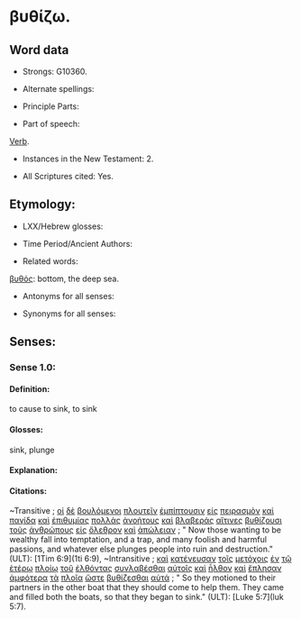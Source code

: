 # βυθίζω.

<!-- Status: S2=NeedsFinalCheck -->
<!-- Lexica used for edits: LN MM -->

## Word data

* Strongs: G10360.


* Alternate spellings:

* Principle Parts: 

* Part of speech: 

[Verb](http://ugg.readthedocs.io/en/latest/verb.html). 

* Instances in the New Testament: 2.

* All Scriptures cited: Yes.

## Etymology: 

* LXX/Hebrew glosses: 

* Time Period/Ancient Authors: 

* Related words: 

[βυθός](../G10370/01.md): bottom, the deep sea.

* Antonyms for all senses:

* Synonyms for all senses: 

## Senses:

### Sense  1.0: 

#### Definition: 

to cause to sink, to sink 

#### Glosses: 

sink, plunge

#### Explanation:

#### Citations: 

~Transitive
; [οἱ](../G35880/01.md) [δὲ](../G11610/01.md) [βουλόμενοι](../G10140/01.md) [πλουτεῖν](../G41470/01.md) [ἐμπίπτουσιν](../G17060/01.md) [εἰς](../G15190/01.md) [πειρασμὸν](../G39860/01.md) [καὶ](../G25320/01.md) [παγίδα](../G38030/01.md) [καὶ](../G25320/01.md) [ἐπιθυμίας](../G19390/01.md) [πολλὰς](../G41830/01.md) [ἀνοήτους](../G04530/01.md) [καὶ](../G25320/01.md) [βλαβεράς](../G09830/01.md) [αἵτινες](../G37480/01.md) [βυθίζουσι](../G10360/01.md) [τοὺς](../G35880/01.md) [ἀνθρώπους](../G04440/01.md) [εἰς](../G15190/01.md) [ὄλεθρον](../G36390/01.md) [καὶ](../G25320/01.md) [ἀπώλειαν](../G06840/01.md)
; " Now those wanting to be wealthy fall into temptation, and a trap, and many foolish and harmful passions, and whatever else plunges people into ruin and destruction." (ULT): 
 [1Tim 6:9](1ti 6:9),
~Intransitive
; [καὶ](../G25320/01.md) [κατένευσαν](../G26560/01.md) [τοῖς](../G35880/01.md) [μετόχοις](../G33530/01.md) [ἐν](../G17220/01.md) [τῷ](../G35880/01.md) [ἑτέρῳ](../G20870/01.md) [πλοίῳ](../G41430/01.md) [τοῦ](../G35880/01.md) [ἐλθόντας](../G20640/01.md) [συνλαβέσθαι](../G48150/01.md) [αὐτοῖς](../G08460/01.md) [καὶ](../G25320/01.md) [ἦλθον](../G20640/01.md) [καὶ](../G25320/01.md) [ἔπλησαν](../G41300/01.md) [ἀμφότερα](../G02970/01.md) [τὰ](../G35880/01.md) [πλοῖα](../G41430/01.md) [ὥστε](../G56200/01.md) [βυθίζεσθαι](../G10360/01.md) [αὐτά](../G08460/01.md)
; " So they motioned to their partners in the other boat that they should come to help them. They came and filled both the boats, so that they began to sink." (ULT): 
[Luke 5:7](luk 5:7).
